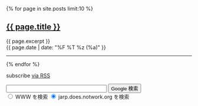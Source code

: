 <div>
  {% for page in site.posts limit:10 %}
    <h2><a href="{{ page.url | absolute_url }}">{{ page.title }}</a></h2>
    {{ page.excerpt }}
    &nbsp;
    <div class="f6"><div class="float-right">{{ page.date | date: "%F %T %z (%a)" }}</div></div>
    <hr/>
  {% endfor %}
</div>

<p class="rss-subscribe">subscribe <a href="/xblog/feed.xml">via RSS</a></p>

<!-- SiteSearch Google -->
<form method=GET action="https://www.google.co.jp/search">
<p>
<input type=text name=q size=31 maxlength=255 value="">
<input type=hidden name=hl value="ja">
<input type=hidden name=ie value="UTF-8">
<input type=submit name=btnG value="Google 検索">
<input type=hidden name=domains value="jarp.does.notwork.org"><br>
<input type=radio name=sitesearch value=""> WWW を検索
<input type=radio name=sitesearch value="jarp.does.notwork.org" checked> jarp.does.notwork.org を検索 <br>
</p>
</form>
<!-- <ul> -->
<!--  <li> -->
<!--  </li> -->
<!--</ul> -->
